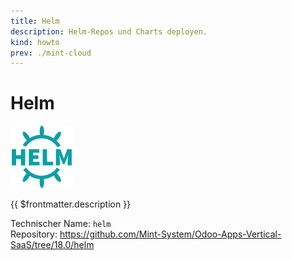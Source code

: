 ```yaml
---
title: Helm
description: Helm-Repos und Charts deployen.
kind: howto
prev: ./mint-cloud
---
```


# Helm

![](attachments/odoo_icons_helm.png)

{{ $frontmatter.description }}

Technischer Name: `helm`\
Repository: <https://github.com/Mint-System/Odoo-Apps-Vertical-SaaS/tree/18.0/helm>
